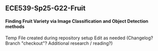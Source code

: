 ## ECE539-Sp25-G22-Fruit
#### Finding Fruit Variety via Image Classification and Object Detection methods
Temp File created during repository setup
Edit as needed (Changelog? Branch "checkout"? Additional research / reading?)
